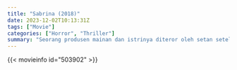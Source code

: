 ```yaml
---
title: "Sabrina (2018)"
date: 2023-12-02T10:13:31Z
tags: ["Movie"]
categories: ["Horror", "Thriller"]
summary: "Seorang produsen mainan dan istrinya diteror oleh setan setelah keponakan mereka yang yatim piatu mencoba memanggil arwah mendiang ibunya."
---
```


<mux-player stream-type="on-demand"
src="https://kp3d-my.sharepoint.com/personal/ryoo_kp3d_onmicrosoft_com/_layouts/15/download.aspx?share=EVErGOLhaAlGohfRWoNT2UgByPJM7YwsQJHLdbRqaAd6lA" prefer-playback="mse" controls>

</mux-player>


{{< movieinfo id="503902" >}}

<script src="https://cdn.jsdelivr.net/npm/@mux/mux-player"></script>

 <script type="application/ld+json ">
{
"@context": "https://schema.org/",
"@type": "VideoObject",
"name": "Sabrina (2018)",
"contentUrl": "https://stream.mux.com/qgWBMOT8VujKzwkYB00Q3h8GwnZaQx75Idh7hLbtOMso.m3u8",
"thumbnailUrl": "https://www.themoviedb.org/t/p/original/rXA03j9HBzhcmgjJetcVSjkmwQg.jpg?width=314&fit_mode=preserve&time=25",
"uploadDate": "2023-12-02T10:13:31Z",
}

</script>